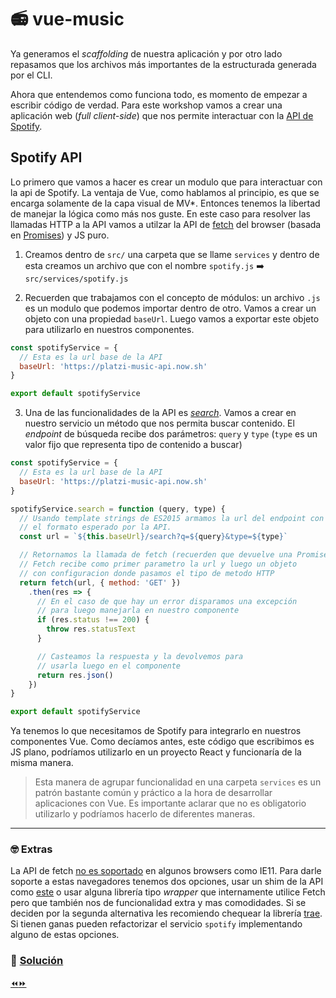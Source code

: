 # 📻 vue-music

Ya generamos el *scaffolding* de nuestra aplicación y por otro lado repasamos que los archivos más importantes de la estructurada generada por el CLI.

Ahora que entendemos como funciona todo, es momento de empezar a escribir código de verdad. Para este workshop vamos a crear una aplicación web (*full client-side*) que nos permite interactuar con la [API de Spotify](https://developer.spotify.com/web-api/user-guide/).


## Spotify API

Lo primero que vamos a hacer es crear un modulo que para interactuar con la api de Spotify. La ventaja de Vue, como hablamos al principio, es que se encarga solamente de la capa visual de MV*. Entonces tenemos la libertad de manejar la lógica como más nos guste. En este caso para resolver las llamadas HTTP a la API vamos a utilzar la API de [fetch](https://developer.mozilla.org/es/docs/Web/API/Fetch_API/Utilizando_Fetch) del browser (basada en [Promises](https://developer.mozilla.org/es/docs/Web/JavaScript/Referencia/Objetos_globales/Promise)) y JS puro.

1. Creamos dentro de `src/` una carpeta que se llame `services` y dentro de esta creamos un archivo que con el nombre `spotify.js` ➡️ `src/services/spotify.js`

2. Recuerden que trabajamos con el concepto de módulos: un archivo `.js` es un modulo que podemos importar dentro de otro. Vamos a crear un objeto con una propiedad `baseUrl`. Luego vamos a exportar este objeto para utilizarlo en nuestros componentes.

```javascript
const spotifyService = {
  // Esta es la url base de la API
  baseUrl: 'https://platzi-music-api.now.sh'
}

export default spotifyService
```

3. Una de las funcionalidades de la API es [*search*](https://developer.spotify.com/web-api/search-item/). Vamos a crear en nuestro servicio un método que nos permita buscar contenido. El *endpoint* de búsqueda recibe dos parámetros: `query` y `type` (`type` es un valor fijo que representa tipo de contenido a buscar)

```javascript
const spotifyService = {
  // Esta es la url base de la API
  baseUrl: 'https://platzi-music-api.now.sh'
}

spotifyService.search = function (query, type) {
  // Usando template strings de ES2015 armamos la url del endpoint con
  // el formato esperado por la API.
  const url = `${this.baseUrl}/search?q=${query}&type=${type}`

  // Retornamos la llamada de fetch (recuerden que devuelve una Promise).
  // Fetch recibe como primer parametro la url y luego un objeto
  // con configuracion donde pasamos el tipo de metodo HTTP
  return fetch(url, { method: 'GET' })
    .then(res => {
      // En el caso de que hay un error disparamos una excepción
      // para luego manejarla en nuestro componente
      if (res.status !== 200) {
        throw res.statusText
      }

      // Casteamos la respuesta y la devolvemos para
      // usarla luego en el componente
      return res.json()
    })
}

export default spotifyService
```

Ya tenemos lo que necesitamos de Spotify para integrarlo en nuestros componentes Vue. Como decíamos antes, este código que escribimos es JS plano, podríamos utilizarlo en un proyecto React y funcionaría de la misma manera.

> Esta manera de agrupar funcionalidad en una carpeta `services` es un patrón bastante común y práctico a la hora de desarrollar aplicaciones con Vue. Es importante aclarar que no es obligatorio utilizarlo y podríamos hacerlo de diferentes maneras.

___
### 🤓 Extras
La API de fetch [no es soportado](http://caniuse.com/#search=fetch) en algunos browsers como IE11. Para darle soporte a estas navegadores tenemos dos opciones, usar un shim de la API como [este](https://github.com/github/fetch) o usar alguna librería tipo *wrapper* que internamente utilice Fetch pero que también nos de funcionalidad extra y mas comodidades. Si se deciden por la segunda alternativa les recomiendo chequear la librería [trae](https://github.com/Huemul/trae). Si tienen ganas pueden refactorizar el servicio `spotify` implementando alguno de estas opciones.

### 📝 [Solución](https://github.com/ianaya89/workshop-vuejs/blob/master/hints/08.md)

[⏪](https://github.com/ianaya89/workshop-vuejs/blob/master/ex/07.md)[⏩](https://github.com/ianaya89/workshop-vuejs/blob/master/ex/09.md)
